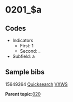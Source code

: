 # 0201\_$a

## Codes

-   Indicators
    -   First: 1
    -   Second: \_
-   Subfield: a

## Sample bibs

15649264 [Quicksearch](https://search.library.yale.edu/catalog/15649264) [VXWS](http://prodorbis.library.yale.edu:7014/vxws/GetHoldingsService?bibId=15649264)

**Parent topic:**[020](../../tags/020/020.md)

